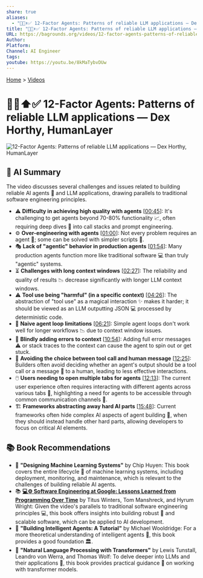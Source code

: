 ```yaml
---
share: true
aliases:
  - "🤖🔗⬆️✅ 12-Factor Agents: Patterns of reliable LLM applications — Dex Horthy, HumanLayer"
title: "🤖🔗⬆️✅ 12-Factor Agents: Patterns of reliable LLM applications — Dex Horthy, HumanLayer"
URL: https://bagrounds.org/videos/12-factor-agents-patterns-of-reliable-llm-applications-dex-horthy-humanlayer
Author: 
Platform: 
Channel: AI Engineer
tags: 
youtube: https://youtu.be/8kMaTybvDUw
---
```

[Home](../index.md) > [Videos](./index.md)  
# 🤖🔗⬆️✅ 12-Factor Agents: Patterns of reliable LLM applications — Dex Horthy, HumanLayer  
![12-Factor Agents: Patterns of reliable LLM applications — Dex Horthy, HumanLayer](https://youtu.be/8kMaTybvDUw)  
  
## 🤖 AI Summary  
The video discusses several challenges and issues related to building reliable AI agents 🤖 and LLM applications, drawing parallels to traditional software engineering principles.  
  
* ⚠️ **Difficulty in achieving high quality with agents** \[[00:45](http://www.youtube.com/watch?v=8kMaTybvDUw&t=45)\]: It's challenging to get agents beyond 70-80% functionality 📈, often requiring deep dives 🤿 into call stacks and prompt engineering.  
* ⚙️ **Over-engineering with agents** \[[01:00](http://www.youtube.com/watch?v=8kMaTybvDUw&t=60)\]: Not every problem requires an agent 🤖; some can be solved with simpler scripts 📝.  
* 🎭 **Lack of "agentic" behavior in production agents** \[[01:54](http://www.youtube.com/watch?v=8kMaTybvDUw&t=114)\]: Many production agents function more like traditional software 💻 than truly "agentic" systems.  
* ⏳ **Challenges with long context windows** \[[02:27](http://www.youtube.com/watch?v=8kMaTybvDUw&t=147)\]: The reliability and quality of results 📉 decrease significantly with longer LLM context windows.  
* ⚠️ **Tool use being "harmful" (in a specific context)** \[[04:26](http://www.youtube.com/watch?v=8kMaTybvDUw&t=266)\]: The abstraction of "tool use" as a magical interaction ✨ makes it harder; it should be viewed as an LLM outputting JSON 💻 processed by deterministic code.  
* 🔁 **Naive agent loop limitations** \[[06:21](http://www.youtube.com/watch?v=8kMaTybvDUw&t=381)\]: Simple agent loops don't work well for longer workflows 📉 due to context window issues.  
* 🐛 **Blindly adding errors to context** \[[10:54](http://www.youtube.com/watch?v=8kMaTybvDUw&t=654)\]: Adding full error messages ⚠️ or stack traces to the context can cause the agent to spin out or get stuck.  
* 🤔 **Avoiding the choice between tool call and human message** \[[12:25](http://www.youtube.com/watch?v=8kMaTybvDUw&t=745)\]: Builders often avoid deciding whether an agent's output should be a tool call or a message 💬 to a human, leading to less effective interactions.  
* 🖱️ **Users needing to open multiple tabs for agents** \[[12:13](http://www.youtube.com/watch?v=8kMaTybvDUw&t=733)\]: The current user experience often requires interacting with different agents across various tabs 📑, highlighting a need for agents to be accessible through common communication channels 💬.  
* 🏗️ **Frameworks abstracting away hard AI parts** \[[15:48](http://www.youtube.com/watch?v=8kMaTybvDUw&t=948)\]: Current frameworks often hide complex AI aspects of agent building 🧱, when they should instead handle other hard parts, allowing developers to focus on critical AI elements.  
  
## 📚 Book Recommendations  
* 📖 **"Designing Machine Learning Systems"** by Chip Huyen: This book covers the entire lifecycle 🔄 of machine learning systems, including deployment, monitoring, and maintenance, which is relevant to the challenges of building reliable AI agents.  
* 📚 **[💻⚙️ Software Engineering at Google: Lessons Learned from Programming Over Time](../books/software-engineering-at-google-lessons-learned-from-programming-over-time.md)** by Titus Winters, Tom Manshreck, and Hyrum Wright: Given the video's parallels to traditional software engineering principles 💻, this book offers insights into building robust 💪 and scalable software, which can be applied to AI development.  
* 📖 **"Building Intelligent Agents: A Tutorial"** by Michael Wooldridge: For a more theoretical understanding of intelligent agents 🤖, this book provides a good foundation 🏛️.  
* 📖 **"Natural Language Processing with Transformers"** by Lewis Tunstall, Leandro von Werra, and Thomas Wolf: To delve deeper into LLMs and their applications 🤖, this book provides practical guidance 🧭 on working with transformer models.